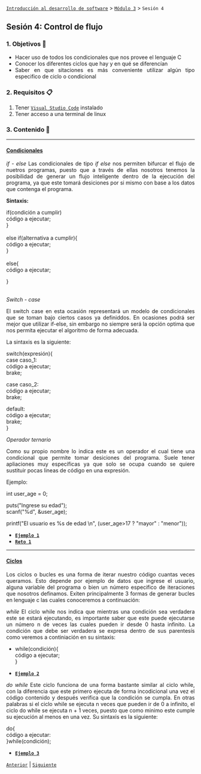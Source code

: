 [`Introducción al desarrollo de software`](../../README.md) > [`Módulo 3`](../README.md) > `Sesión 4` 

## Sesión 4: Control de flujo

<div style="text-align: justify;">

### 1. Objetivos :dart:

 - Hacer uso de todos los condicionales que nos provee el lenguaje C
 - Conocer los diferentes ciclos que hay y en qué se diferencían
 - Saber en que sitaciones es más conveniente utilizar algún tipo especifico de ciclo o condicional

 ### 2. Requisitos :clipboard:

1. Tener [`Visual Studio Code`](https://code.visualstudio.com/) instalado 
2. Tener acceso a una terminal de linux

### 3. Contenido :blue_book:

 ---

 #### <ins> Condicionales</ins>

*if - else*
Las condicionales de tipo _if else_ nos permiten bifurcar el flujo de nuetros programas, puesto que a través de ellas nosotros tenemos la posibilidad de generar un flujo inteligente dentro de la ejecución del programa, ya que este tomará desiciones por si mismo con base a los datos que contenga el programa.

__Sintaxis:__ <br>

if(condición a cumplir)<br>
    código a ejecutar;<br>
}<br>
<br>
else if(alternativa a cumplir){<br>
    código a ejecutar;<br>
}<br>
<br>
else{<br>
    código a ejecutar; <br>

} <br>
<br>

*Switch - case*

El switch case en esta ocasión representará un modelo de condicionales que se toman bajo ciertos casos ya definiddos. En ocasiones podrá ser mejor que utilizar if-else, sin embargo no siempre será la opción optima que nos permita ejecutar el algoritmo de forma adecuada.

La sintaxis es la siguiente: <br>

switch(expresión){ <br>
case caso_1:<br>
    código a ejecutar;<br>
    brake;<br>

case caso_2:<br>
    código a ejecutar;<br>
    brake;<br>

default:<br>
    código a ejecutar;<br>
    brake;<br>
}


*Operador ternario*

Como su propio nombre lo indica este es un operador el cual tiene una condicional que permite tomar desiciones del programa. Suele tener apliaciones muy específicas ya que solo se ocupa cuando se quiere sustituir pocas lineas de código en una expresión.

Ejemplo: <br>

int user_age = 0; <br>

puts("Ingrese su edad");<br>
scanf("%d", &user_age);<br>

printf("El usuario es %s de edad \n", (user_age>17 ? "mayor" : "menor"));<br>

- [**`Ejemplo 1`**](Code/condicionales.c)
- [**`Reto 1`**](Reto-01/README.md)

--- 

#### <ins> Ciclos </ins>
Los ciclos o bucles es una forma de iterar nuestro código cuantas veces queramos. Esto depende por ejemplo de datos que ingrese el usuario, alguna variable del programa o bien un número especifico de iteraciones que nosotros definamos. Exiten principalmente 3 formas de generar bucles en lenguaje c las cuales conoceremos a continuación:

*while*
El ciclo while nos indica que mientras una condición sea verdadera este se estará ejecutando, es importante saber que este puede ejecutarse un número n de veces las cuales pueden ir desde 0 hasta infinito. La condición que debe ser verdadera se expresa dentro de sus parentesís como veremos a continiación en su sintaxis: <br>

- while(condición){ <br>
    código a ejecutar; <br>
}<br>

- [**`Ejemplo 2`**](Code/while.c)

*do while*
Este ciclo funciona de una forma bastante similar al ciclo while, con la diferencia que este primero ejecuta de forma incodicional una vez el código contenido y después verifica que la condición se cumpla. En otras palabras si el ciclo while se ejecuta n veces que pueden ir de 0 a infinito, el ciclo do while se ejecuta n + 1 veces, puesto que como minimo este cumple su ejecución al menos en una vez. Su sintaxis es la siguiente:

do{<br>
    código a ejecutar:<br>
}while(condición);<br>

- [**`Ejemplo 3`**](Code/dowhile.c)


 [`Anterior`](../README.md) | [`Siguiente`](../Sesion-03/README.md)

 </div>
